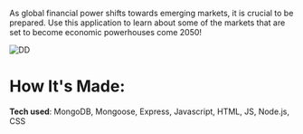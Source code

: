 As global financial power shifts towards emerging markets, it is crucial to be prepared. Use this application to learn about some of the markets that are set to become economic powerhouses come 2050! 

![DD](https://user-images.githubusercontent.com/98935149/172026851-b0509a7a-2561-4f1e-8dc0-8bfc08bf2ed6.jpg)


# <strong>How It's Made:</strong>
<strong>Tech used</strong>: MongoDB, Mongoose, Express, Javascript, HTML, JS, Node.js, CSS

